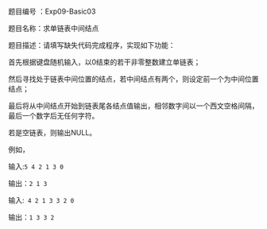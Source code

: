 ### 

题目编号 ：Exp09-Basic03

题目名称：求单链表中间结点

题目描述：请填写缺失代码完成程序，实现如下功能：

首先根据键盘随机输入，以0结束的若干非零整数建立单链表；

然后寻找处于链表中间位置的结点，若中间结点有两个，则设定前一个为中间位置结点；

最后将从中间结点开始到链表尾各结点值输出，相邻数字间以一个西文空格间隔，最后一个数字后无任何字符。

若是空链表，则输出NULL。

例如，

输入:`5 4 2 1 3 0` 

输出：`2 1 3`

  

输入:` 4 2 1 3 3 2 0` 

输出：`1 3 3 2`